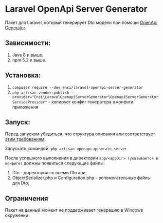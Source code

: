 # Laravel OpenApi Server Generator

Пакет для Laravel, который генерирует Dto модели при помощи [OpenApi Generator](https://openapi-generator.tech/).

## Зависимости:
1. Java 8 и выше.
2. npm 5.2 и выше.

## Установка:
1. `composer require --dev ensi/laravel-openapi-server-generator`
2. `php artisan vendor:publish --provider="Ensi\LaravelOpenapiServerGenerator\OpenapiServerGeneratorServiceProvider"` - копирует конфиг генератора в конфиги приложения

## Запуск:
Перед запуском убедиться, что структура описания апи соответствует [этим требованиям](https://github.com/ensi/laravel-openapi-server-generator/blob/master/docs/api_schema_requirements.md).

Запускать командой: `php artisan openapi:generate-server`

После успешного выполнения в директории `app/<appDir> (указывается в конфиге)` должны появиться следующие файлы:
1. Dto - директория со всеми Dto апи;
2. ObjectSerializer.php и Configuration.php - вспомогательные файлы для Dto;

## Ограничения

Пакет на данный момент не поддерживает генерацию в Windows окружении.

